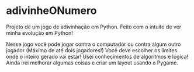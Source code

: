 # adivinheONumero
Projeto de um jogo de adivinhação em Python. Feito com o intuito de ver minha evolução em Python!

Nesse jogo você pode jogar contra o computador ou contra algum outro jogador (Máximo de até dois jogadores!)
Você deve escolher os limites onde o inteiro gerado vai estar!
Usei conhecimentos de algoritmos e lógica! Ainda irei melhorar algumas coisas e criar um layout usando a Pygame. 

